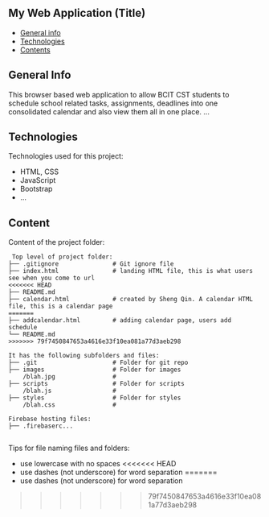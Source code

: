 ## My Web Application (Title)

* [General info](#general-info)
* [Technologies](#technologies)
* [Contents](#content)

## General Info
This browser based web application to allow BCIT CST students to schedule school related tasks, assignments, deadlines into one consolidated calendar and also view them all in one place.
...
	
## Technologies
Technologies used for this project:
* HTML, CSS
* JavaScript
* Bootstrap 
* ...
	
## Content
Content of the project folder:

```
 Top level of project folder: 
├── .gitignore               # Git ignore file
├── index.html               # landing HTML file, this is what users see when you come to url
<<<<<<< HEAD
├── README.md
├── calendar.html            # created by Sheng Qin. A calendar HTML file, this is a calendar page
=======
├── addcalendar.html         # adding calendar page, users add schedule
└── README.md
>>>>>>> 79f7450847653a4616e33f10ea081a77d3aeb298

It has the following subfolders and files:
├── .git                     # Folder for git repo
├── images                   # Folder for images
    /blah.jpg                # 
├── scripts                  # Folder for scripts
    /blah.js                 # 
├── styles                   # Folder for styles
    /blah.css                # 

Firebase hosting files: 
├── .firebaserc...


```

Tips for file naming files and folders:
* use lowercase with no spaces
<<<<<<< HEAD
* use dashes (not underscore) for word separation
=======
* use dashes (not underscore) for word separation
>>>>>>> 79f7450847653a4616e33f10ea081a77d3aeb298
